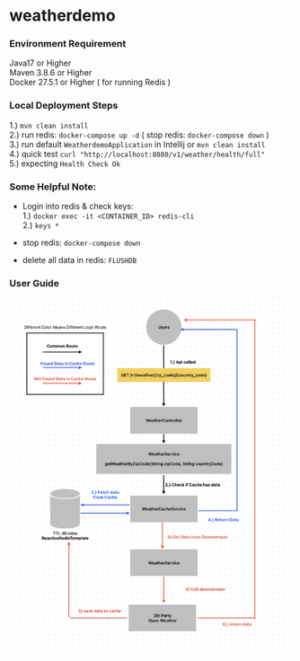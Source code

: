 # weatherdemo

### Environment Requirement
Java17 or Higher  
Maven 3.8.6 or Higher  
Docker 27.5.1 or Higher ( for running Redis )

### Local Deployment Steps
1.) ```mvn clean install```  
2.) run redis: ```docker-compose up -d``` ( stop redis: ```docker-compose down``` )  
3.) run default ```WeatherdemoApplication``` in Intellij or ```mvn clean install```  
4.) quick test ```curl "http://localhost:8080/v1/weather/health/full"```  
5.) expecting ```Health Check Ok```


### Some Helpful Note:
- Login into redis & check keys:  
1.) ```docker exec -it <CONTAINER_ID> redis-cli```  
2.) ```keys *```

- stop redis: ```docker-compose down```

- delete all data in redis: ```FLUSHDB```

### User Guide
![alt text](readme_p0.PNG)